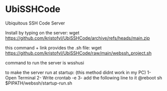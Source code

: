 # UbiSSHCode
Ubiquitous SSH Code Server


Install by typing on the server:
wget https://github.com/kristofvl/UbiSSHCode/archive/refs/heads/main.zip

this command + link provides the .sh file:
wget https://github.com/kristofvl/UbiSSHCode/raw/main/webssh_project.sh

command to run the server is wsshusi

to make the server run at startup: (this method didnt work in my PC)
  1- Open Terminal
  2- Write crontab -e
  3- add the following line to it
    @reboot sh $PIPATH/webssh/startup-run.sh
   

